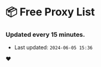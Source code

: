 # :package: Free Proxy List
### Updated every 15 minutes.

- Last updated: `2024-06-05 15:36`

:heart:
